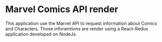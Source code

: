 Marvel Comics API render 
========================

This application use the Marvel API to request information about Comics and Characters. 
Those inforamtions are render using a React-Redux application developed on NodeJs.


